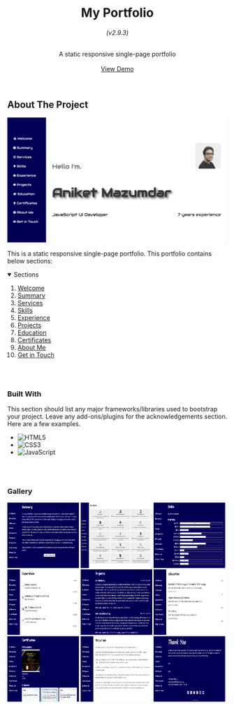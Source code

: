 <!-- HEADING -->
<div align="center">
<h1 align="center">My Portfolio</h1>
<h6 align="center">(v2.9.3)</h6>
  <p align="center">
    A static responsive single-page portfolio
    <br />
    <br />
    <a href="https://aniketmazumdar.vercel.app">View Demo</a>
  </p>
</div>
<br/>



<!-- ABOUT THE PROJECT -->
## About The Project

[![Screenshot][screenshot-welcome]](https://aniketmazumdar.vercel.app)

This is a static responsive single-page portfolio. This portfolio contains below sections:

<!-- TABLE OF CONTENTS -->
<details open>
  <summary>Sections</summary>
  <ol>
    <li>
      <a href="#">Welcome</a>
    </li>
    <li>
      <a href="#">Summary</a>
    </li>
    <li>
      <a href="#">Services</a>
    </li>
    <li>
      <a href="#">Skills</a>
    </li>
    <li>
      <a href="#">Experience</a>
    </li>
    <li>
      <a href="#">Projects</a>
    </li>
    <li>
      <a href="#">Education</a>
    </li>
    <li>
      <a href="#">Certificates</a>
    </li>
    <li>
      <a href="#">About Me</a>
    </li>
    <li>
      <a href="#">Get in Touch</a>
    </li>
  </ol>
</details>
<br/><br/>



<!-- Built With -->
### Built With

This section should list any major frameworks/libraries used to bootstrap your project. Leave any add-ons/plugins for the acknowledgements section. Here are a few examples.

* ![HTML5][HTML5]
* ![CSS3][CSS3]
* ![JavaScript][JavaScript]

<br/><br/>



<!-- GALLERY -->
### Gallery
<div style="float:left">
<img src="/assets/img/screenshots/summary.png?raw=true" width="32.5%" height="150">
<img src="/assets/img/screenshots/services.png?raw=true" width="32.5%" height="150">
<img src="/assets/img/screenshots/skills.png?raw=true" width="32.5%" height="150">
<img src="/assets/img/screenshots/experience.png?raw=true" width="32.5%" height="150">
<img src="/assets/img/screenshots/projects.png?raw=true" width="32.5%" height="150">
<img src="/assets/img/screenshots/education.png?raw=true" width="32.5%" height="150">
<img src="/assets/img/screenshots/certificates.png?raw=true" width="32.5%" height="150">
<img src="/assets/img/screenshots/about-me.png?raw=true" width="32.5%" height="150">
<img src="/assets/img/screenshots/get-in-touch.png?raw=true" width="32.5%" height="150">
</div>




<!-- MARKDOWN LINKS & IMAGES -->
[HTML5]: https://img.shields.io/badge/html5-white?style=for-the-badge&logo=html5&logoColor=default
[CSS3]: https://img.shields.io/badge/css3-white?style=for-the-badge&logo=css3&logoColor=default
[JavaScript]: https://img.shields.io/badge/JavaScript-white?style=for-the-badge&logo=JavaScript&logoColor=default
[screenshot-welcome]: /assets/img/screenshots/welcome.png?raw=true
